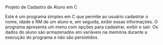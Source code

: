  Projeto de Cadastro de Aluno em C

Este é um programa simples em C que permite ao usuário cadastrar o nome, idade e RM de um aluno e, em seguida, exibir essas informações. O programa apresenta um menu com opções para cadastrar, exibir e sair. Os dados do aluno são armazenados em variáveis na memória durante a execução do programa e não são persistidos.
